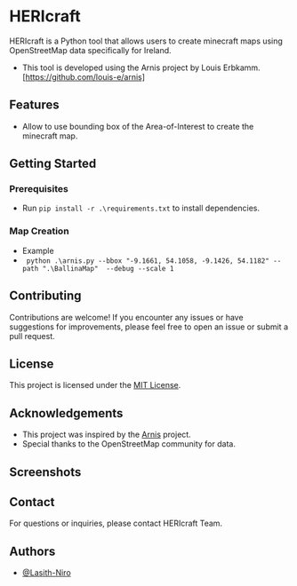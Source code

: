 
# HERIcraft

HERIcraft is a Python tool that allows users to create minecraft maps using OpenStreetMap data specifically for Ireland. 

* This tool is developed using the Arnis project by Louis Erbkamm. [https://github.com/louis-e/arnis]

## Features

- Allow to use bounding box of the Area-of-Interest to create the minecraft map.


## Getting Started

### Prerequisites
- Run `pip install -r .\requirements.txt` to install dependencies.

### Map Creation
- Example 
- ` python .\arnis.py --bbox "-9.1661, 54.1058, -9.1426, 54.1182" --path ".\BallinaMap"  --debug --scale 1`

## Contributing

Contributions are welcome! If you encounter any issues or have suggestions for improvements, please feel free to open an issue or submit a pull request.

## License

This project is licensed under the [MIT License](LICENSE).

## Acknowledgements

- This project was inspired by the [Arnis](https://github.com/louis-e/arnis) project.
- Special thanks to the OpenStreetMap community for data.

## Screenshots



## Contact

For questions or inquiries, please contact HERIcraft Team.


## Authors

- [@Lasith-Niro](https://www.github.com/Lasith-Niro)

